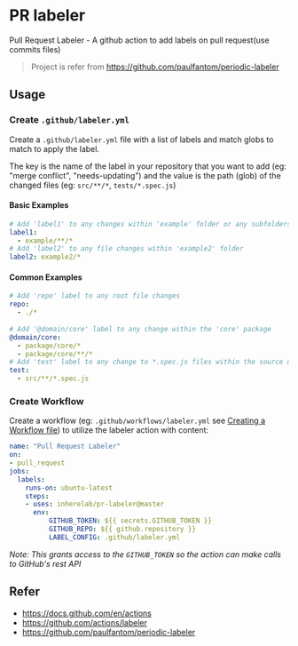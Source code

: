 # PR labeler

Pull Request Labeler - A github action to add labels on pull request(use commits files)

> Project is refer from https://github.com/paulfantom/periodic-labeler

## Usage

### Create `.github/labeler.yml`

Create a `.github/labeler.yml` file with a list of labels and match globs to match to apply the label.

The key is the name of the label in your repository that you want to add (eg: "merge conflict", "needs-updating") and the value is the path (glob) of the changed files (eg: `src/**/*`, `tests/*.spec.js`)

#### Basic Examples

```yml
# Add 'label1' to any changes within 'example' folder or any subfolders
label1:
  - example/**/*
# Add 'label2' to any file changes within 'example2' folder
label2: example2/*
```

#### Common Examples

```yml
# Add 'repo' label to any root file changes
repo:
  - ./*
  
# Add '@domain/core' label to any change within the 'core' package
@domain/core:
  - package/core/*
  - package/core/**/*
# Add 'test' label to any change to *.spec.js files within the source dir
test:
  - src/**/*.spec.js
```

### Create Workflow

Create a workflow (eg: `.github/workflows/labeler.yml` see [Creating a Workflow file](https://help.github.com/en/articles/configuring-a-workflow#creating-a-workflow-file)) to utilize the labeler action with content:

```yml
name: "Pull Request Labeler"
on:
- pull_request
jobs:
  labels:
    runs-on: ubuntu-latest
    steps:
    - uses: inherelab/pr-labeler@master
      env:
          GITHUB_TOKEN: ${{ secrets.GITHUB_TOKEN }}
          GITHUB_REPO: ${{ github.repository }}
          LABEL_CONFIG: .github/labeler.yml
```

_Note: This grants access to the `GITHUB_TOKEN` so the action can make calls to GitHub's rest API_

## Refer

- https://docs.github.com/en/actions
- https://github.com/actions/labeler
- https://github.com/paulfantom/periodic-labeler
